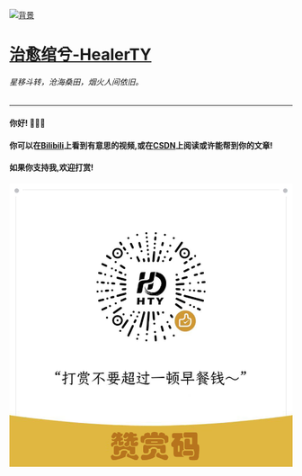 [![背景](images/bg.png "查看拍摄位置")](https://ditu.amap.com/place/B0IA3YKJ0N)

# [治愈绾兮-HealerTY](https://github.com/Healer-TY "跳转到github主页")

###### 星移斗转，沧海桑田，烟火人间依旧。

---

#### 你好! 👏👏👏

#### 你可以在[Bilibili](https://space.bilibili.com/1789965358)上看到有意思的视频,或在[CSDN](https://blog.csdn.net/m0_67825298)上阅读或许能帮到你的文章!

#### 如果你支持我,欢迎打赏!

![赞赏码](images\reward.png "微信支付")
